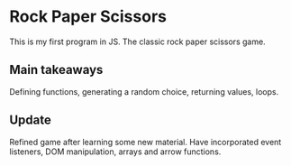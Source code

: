 # Rock Paper Scissors
This is my first program in JS. The classic rock paper scissors game. 

## Main takeaways
Defining functions, generating a random choice, returning values, loops.

## Update
Refined game after learning some new material. Have incorporated event listeners, DOM manipulation, arrays and arrow functions.
